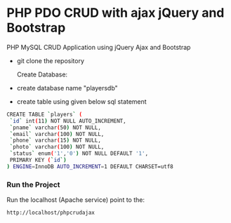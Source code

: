 # PHP PDO CRUD with ajax jQuery and Bootstrap

PHP MySQL CRUD Application using jQuery Ajax and Bootstrap

- git clone the repository

  Create Database:

- create database name "playersdb"
- create table using given below sql statement

```sh
CREATE TABLE `players` (
 `id` int(11) NOT NULL AUTO_INCREMENT,
 `pname` varchar(50) NOT NULL,
 `email` varchar(100) NOT NULL,
 `phone` varchar(15) NOT NULL,
 `photo` varchar(100) NOT NULL,
 `status` enum('1','0') NOT NULL DEFAULT '1',
 PRIMARY KEY (`id`)
) ENGINE=InnoDB AUTO_INCREMENT=1 DEFAULT CHARSET=utf8
```

### Run the Project

Run the localhost (Apache service)
point to the:

```sh
http://localhost/phpcrudajax

```
